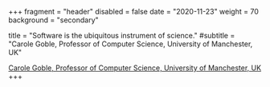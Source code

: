 +++ 
fragment = "header" 
disabled = false 
date = "2020-11-23" 
weight = 70 
background = "secondary"

title = "Software is the ubiquitous instrument of science." 
#subtitle = "Carole Goble, Professor of Computer Science, University of Manchester, UK"

[Carole Goble, Professor of Computer Science, University of Manchester, UK](https://www.raeng.org.uk/diversity-in-engineering/diversity-and-inclusion-at-the-academy/celebrating-leading-women-in-engineering/carole-globe)
+++

